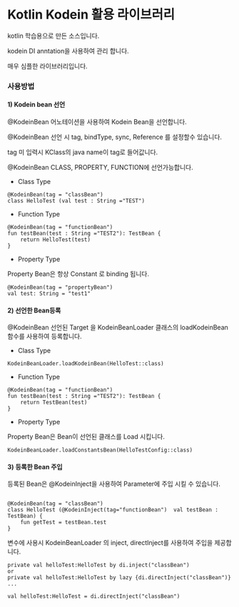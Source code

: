 # Kotlin Kodein 활용 라이브러리
kotlin 학습용으로 만든 소스입니다.

kodein DI anntation을 사용하여 관리 합니다.

매우 심플한 라이브러리입니다.

### 사용방법
#### 1) Kodein bean 선언
@KodeinBean 어노테이션을 사용하여 Kodein Bean을 선언합니다.

@KodeinBean 선언 시 tag, bindType, sync, Reference 를 설정할수 있습니다.

tag 미 입력시 KClass의 java name이 tag로 들어값니다.

@KodeinBean CLASS, PROPERTY, FUNCTION에 선언가능합니다.
- Class Type
```
@KodeinBean(tag = "classBean")
class HelloTest (val test : String ="TEST")

```
- Function Type
```
@KodeinBean(tag = "functionBean")
fun testBean(test : String ="TEST2"): TestBean {
    return HelloTest(test)
}
```
- Property Type

Property Bean은 항상 Constant 로 binding 됩니다.
```
@KodeinBean(tag = "propertyBean")
val test: String = "test1"
```
#### 2) 선언한 Bean등록

@KodeinBean 선언된 Target 을 KodeinBeanLoader 클래스의 loadKodeinBean 함수를 사용하여 등록합니다.
- Class Type
```
KodeinBeanLoader.loadKodeinBean(HelloTest::class)

```
- Function Type
```
@KodeinBean(tag = "functionBean")
fun testBean(test : String ="TEST2"): TestBean {
    return TestBean(test)
}
```
- Property Type
  
Property Bean은 Bean이 선언된 클래스를 Load 시킵니다.
```
KodeinBeanLoader.loadConstantsBean(HelloTestConfig::class)
```
#### 3) 등록한 Bean 주입

등록된 Bean은 @KodeinInject을 사용하여 Parameter에 주입 시킬 수 있습니다.
```

@KodeinBean(tag = "classBean")
class HelloTest (@KodeinInject(tag="functionBean")  val testBean : TestBean) {
    fun getTest = testBean.test
}

```
변수에 사용시 KodeinBeanLoader 의 inject, directInject를 사용하여 주입을 제공합니다.
```
private val helloTest:HelloTest by di.inject("classBean")
or
private val helloTest:HelloTest by lazy {di.directInject("classBean")}
...

val helloTest:HelloTest = di.directInject("classBean")

```
